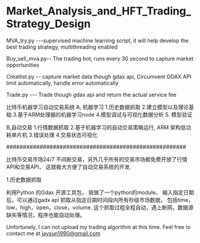 # Market_Analysis_and_HFT_Trading_Strategy_Design
MVA_try.py ---supervised machine learning script, it will help develop the best trading strategy, multithreading enabled 

Buy_sell_mva.py-- The trading bot, runs every 30 second to capture market opportunities 

Creatlist.py -- capture market data though gdax api, Circumvent GDAX API limit automatically, handle error automatically

Trade.py --- Trade though gdax api and return the actual service fee


比特币机器学习自动交易系统
A, 机器学习
1.历史数据抓取
2.建立模型以及理论基础
3.基于ARM处理器的机器学习node
4.模型调试与可视化数据分析
5. 模型验证

B,自动交易
1.行情数据抓取
2.基于机器学习的自动交易策略运行, ARM 架构低功耗单片机
3.错误处理
4.交易状态可视化

######################################################

比特币交易市场24/7 不间断交易，另外几乎所有的交易市场都免费开放了行情API和交易API， 这就极大方便了自动交易系统的开发.

1.历史数据抓取

利用Python 的Gdax 开源工具包， 我做了一个python的module， 输入指定日期后，可以通过gadx api 抓取从指定日期时间段内所有秒级市场数据， 包括time，low，high，open，close，volume. 这个抓取过程全程自动，遇上断网，数据源缺失等情况，程序也能自动处理。


Unfortunely, I can not upload my trading algorithm at this time. 
Feel free to contact me at jaysun1990@gmail.com
